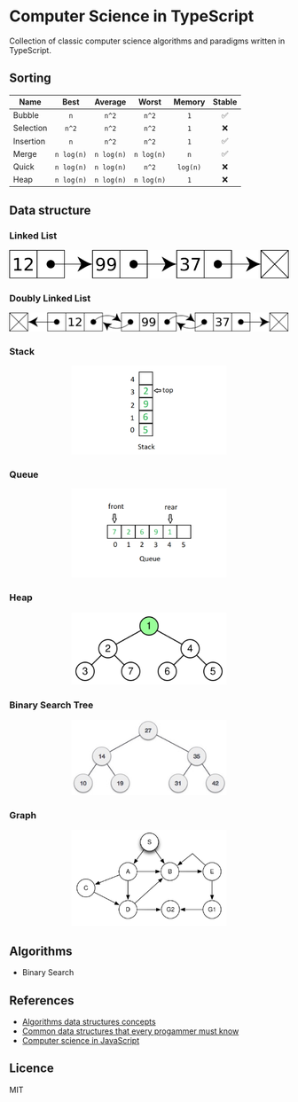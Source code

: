 # Computer Science in TypeScript

Collection of classic computer science algorithms and paradigms written in TypeScript.

## Sorting

| Name      |    Best    |  Average   |   Worst    |  Memory  |       Stable       |
| --------- | :--------: | :--------: | :--------: | :------: | :----------------: |
| Bubble    |    `n`     |   `n^2`    |   `n^2`    |   `1`    | :white_check_mark: |
| Selection |   `n^2`    |   `n^2`    |   `n^2`    |   `1`    |        :x:         |
| Insertion |    `n`     |   `n^2`    |   `n^2`    |   `1`    | :white_check_mark: |
| Merge     | `n log(n)` | `n log(n)` | `n log(n)` |   `n`    | :white_check_mark: |
| Quick     | `n log(n)` | `n log(n)` |   `n^2`    | `log(n)` |        :x:         |
| Heap      | `n log(n)` | `n log(n)` | `n log(n)` |   `1`    |        :x:         |

## Data structure

### Linked List

<p align="center">
  <img src="docs/linked-list.svg" />
</p>

### Doubly Linked List

<p align="center">
  <img src="docs/doubly-linked-list.svg" />
</p>

### Stack

<p align="center">
  <img width="280px" src="docs/stack.png" />
</p>

### Queue

<p align="center">
  <img width="280px" src="docs/queue.png" />
</p>

### Heap

<p align="center">
  <img width="280px" src="docs/heap.svg" />
</p>

### Binary Search Tree

<p align="center">
  <img width="280px" src="docs/binary-search-tree.jpg" />
</p>

### Graph

<p align="center">
  <img width="280px" src="docs/graph.svg" />
</p>

## Algorithms

- Binary Search

## References

- [Algorithms data structures concepts](https://medium.com/@codingfreak/top-algorithms-data-structures-concepts-every-computer-science-student-should-know-e0549c67b4ac)
- [Common data structures that every progammer must know](https://towardsdatascience.com/8-common-data-structures-every-programmer-must-know-171acf6a1a42)
- [Computer science in JavaScript](https://github.com/humanwhocodes/computer-science-in-javascript)

## Licence

MIT
